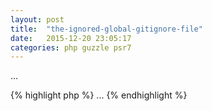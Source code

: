 ```yaml
---
layout: post
title:  "the-ignored-global-gitignore-file"
date:   2015-12-20 23:05:17
categories: php guzzle psr7
---
```


...

<!-- more -->


{% highlight php %}
...
{% endhighlight %}


